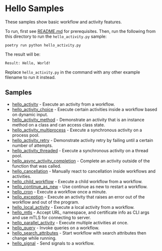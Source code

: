 # Hello Samples

These samples show basic workflow and activity features.

To run, first see [README.md](../README.md) for prerequisites. Then, run the following from this directory to run the
`hello_activity.py` sample:

    poetry run python hello_activity.py

The result will be:

    Result: Hello, World!

Replace `hello_activity.py`  in the command with any other example filename to run it instead.

## Samples

<!-- Keep this list in alphabetical order and in sync on hello/README.md and root README.md -->
* [hello_activity](hello_activity.py) - Execute an activity from a workflow.
* [hello_activity_choice](hello_activity_choice.py) - Execute certain activities inside a workflow based on dynamic
  input.
* [hello_activity_method](hello/hello_activity_method.py) - Demonstrate an activity that is an instance method on a
  class and can access class state.
* [hello_activity_multiprocess](hello_activity_multiprocess.py) - Execute a synchronous activity on a process pool.
* [hello_activity_retry](hello_activity_retry.py) - Demonstrate activity retry by failing until a certain number of
  attempts.
* [hello_activity_threaded](hello_activity_threaded.py) - Execute a synchronous activity on a thread pool.
* [hello_async_activity_completion](hello_async_activity_completion.py) - Complete an activity outside of the function
  that was called.
* [hello_cancellation](hello_cancellation.py) - Manually react to cancellation inside workflows and activities.
* [hello_child_workflow](hello_child_workflow.py) - Execute a child workflow from a workflow.
* [hello_continue_as_new](hello_continue_as_new.py) - Use continue as new to restart a workflow.
* [hello_cron](hello_cron.py) - Execute a workflow once a minute.
* [hello_exception](hello_exception.py) - Execute an activity that raises an error out of the workflow and out of the
  program.
* [hello_local_activity](hello_local_activity.py) - Execute a local activity from a workflow.
* [hello_mtls](hello_mtls.py) - Accept URL, namespace, and certificate info as CLI args and use mTLS for connecting to
  server.
* [hello_parallel_activity](hello_parallel_activity.py) - Execute multiple activities at once.
* [hello_query](hello_query.py) - Invoke queries on a workflow.
* [hello_search_attributes](hello_search_attributes.py) - Start workflow with search attributes then change while
  running.
* [hello_signal](hello_signal.py) - Send signals to a workflow.